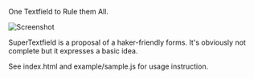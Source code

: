 One Textfield to Rule them All.

![Screenshot](https://rawgithub.com/ympbyc/super-textfield/master/images/screenshot.png)

SuperTextfield is a proposal of a haker-friendly forms. It's obviously not complete but it expresses a basic idea.

See index.html and example/sample.js for usage instruction.
